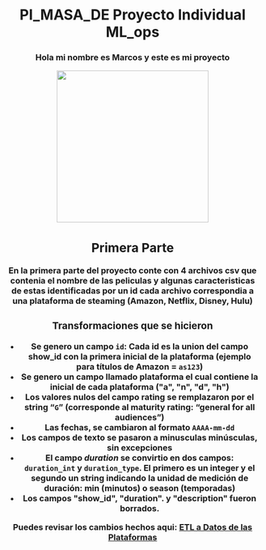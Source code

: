 # <h1 align=center> PI_MASA_DE Proyecto Individual ML_ops <h/>

<h3 align=center>Hola mi nombre es Marcos y este es mi proyecto <h/>

<p align="center">
<img src="https://media.tenor.com/f_EOn4JhDZUAAAAC/anya-forger-smile.gif"  height=300>
</p>

## Primera Parte
En la primera parte del proyecto conte con 4 archivos csv que contenia el nombre de las peliculas y algunas caracteristicas de estas identificadas por un id
cada archivo correspondia a una plataforma de steaming (Amazon, Netflix, Disney, Hulu)
### Transformaciones que se hicieron
+ Se genero un campo **`id`**: Cada id es la union del campo show_id con la primera inicial de la plataforma (ejemplo para títulos de Amazon = **`as123`**)
+ Se genero un campo llamado plataforma el cual contiene la inicial de cada plataforma ("a", "n", "d", "h")
+ Los valores nulos del campo rating se remplazaron por el string “**`G`**” (corresponde al maturity rating: “general for all audiences”)
+ Las fechas, se cambiaron al formato **`AAAA-mm-dd`**
+ Los campos de texto se pasaron a minusculas **minúsculas**, sin excepciones
+ El campo ***duration*** se convirtio en dos campos: **`duration_int`** y **`duration_type`**. 
El primero es un integer y el segundo un string indicando la unidad de medición de duración: min (minutos) o season (temporadas)
+ Los campos "show_id", "duration". y "description" fueron borrados.

Puedes revisar los cambios hechos aqui:
[ETL a Datos de las Plataformas](https://github.com/Marcostamal/PI_MASA_DE/blob/main/Data_Cleaning_Plataformas.ipynb)
